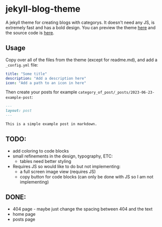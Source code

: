 # jekyll-blog-theme
A jekyll theme for creating blogs with categorys. It doesn't need any JS, is extremely fast and has a bold design.
You can preview the theme [here](https://godalming123.github.io/jekyll-blog/) and the source code is [here](https://github.com/godalming123/jekyll-blog).
## Usage
Copy over all of the files from the theme (except for readme.md), and add a `_config.yml` file:
```yaml
title: "Some title"
description: "Add a description here"
icon: "Add a path to an icon in here"
```
Then create your posts for example `category_of_post/_posts/2023-06-23-example-post`:
```markdown
---
layout: post
---

This is a simple example post in markdown.
```
## TODO:
 - add coloring to code blocks
 - small refinements in the design, typography, ETC:
    - tables need better styling
 - Requires JS so would like to do but not implementing:
    - a full screen image view (requires JS)
    - copy button for code blocks (can only be done with JS so I am not implementing)
## DONE:
 - 404 page - maybe just change the spacing between 404 and the text
 - home page
 - posts page
